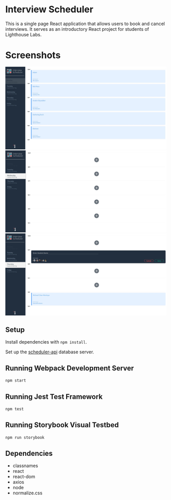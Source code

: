 # Interview Scheduler
This is a single page React application that allows users to book and cancel interviews. It serves as an introductory React project for students of Lighthouse Labs. 

# Screenshots
![Scheduler-1](https://github.com/Culganosi/scheduler/blob/master/public/images/scheduler1.JPG)
![Scheduler-2](https://github.com/Culganosi/scheduler/blob/master/public/images/scheduler2.JPG)
![Scheduler-3](https://github.com/Culganosi/scheduler/blob/master/public/images/scheduler3.JPG)
## Setup

Install dependencies with `npm install`.

Set up the [scheduler-api](https://github.com/lighthouse-labs/scheduler-api) database server.

## Running Webpack Development Server

```sh
npm start
```

## Running Jest Test Framework

```sh
npm test
```

## Running Storybook Visual Testbed

```sh
npm run storybook
```

## Dependencies
* classnames
* react
* react-dom
* axios
* node
* normalize.css
